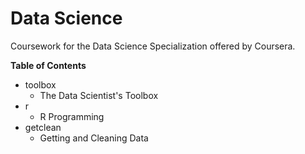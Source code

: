 # Data Science 

Coursework for the Data Science Specialization offered by Coursera. 

__Table of Contents__
* toolbox
  * The Data Scientist's Toolbox
* r
  * R Programming
* getclean
  * Getting and Cleaning Data

